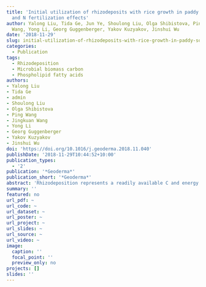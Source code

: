 ```yaml
---
title: 'Initial utilization of rhizodeposits with rice growth in paddy soils: Rhizosphere
  and N fertilization effects'
author: Yalong Liu, Tida Ge, Jun Ye, Shoulong Liu, Olga Shibistova, Ping Wang, Jingkuan
  Wang, Yong Li, Georg Guggenberger, Yakov Kuzyakov, Jinshui Wu
date: '2018-11-29'
slug: initial-utilization-of-rhizodeposits-with-rice-growth-in-paddy-soils-rhizosphere-and-n-fertilization-effects
categories:
  - Publication
tags:
  - Rhizodeposition
  - Microbial biomass carbon
  - Phospholipid fatty acids
authors:
- Yalong Liu
- Tida Ge
- admin
- Shoulong Liu
- Olga Shibistova
- Ping Wang
- Jingkuan Wang
- Yong Li
- Georg Guggenberger
- Yakov Kuzyakov
- Jinshui Wu
doi: 'https://doi.org/10.1016/j.geoderma.2018.11.040'
publishDate: '2018-11-29T10:44:52+10:00'
publication_types:
  - '2'
publication: '*Geoderma*'
publication_short: '*Geoderma*'
abstract: 'Rhizodeposition represents a readily available C and energy source for soil microorganisms, that plays an important role in the regulation of C and nutrient cycling in ecosystems and exerts a strong influence on C sequestration. The dynamics of rice rhizo-C in soils and its allocation to microorganisms during rice growth, as well as the effects of nitrogen (N-NH4+) fertilization are poorly understood, particularly with respect to the initial uptake of rhizo-C by microorganisms and its utilization during the entire growth period. To assess these two processes, rice plants were grown in pots with or without N fertilization (0 and 225 kg N-NH4+ ha−1), and 13C incorporation into microbial groups was traced by phospholipid fatty acids (PLFAs) analysis within 6 h after 13CO2 pulse labeling. Labeling was performed at five growth stages: tillering, elongation, heading, filling, and maturation. 13C incorporated into soil microbial biomass C changed rapidly at the beginning of the study period, before elongation, but remained stable thereafter. 13C incorporation into rhizosphere and bulk soil microbial biomass was higher with than without N addition. This stimulation was likely due to the excessive increase in phytomass formation and root exudates after N fertilization and the increased assimilate C input into the soil. Structural equation modelling suggested that N fertilization strongly affected carbon transfer between rhizosphere and non-rhizosphere. Hence, N-NH4+ application may not only increase rhizo-C flow into microorganisms but it may also increase the effect of rhizosphere on bulk-soil microorganisms and subsequent processes related to soil C-cycling.'
summary: ''
featured: no
url_pdf: ~
url_code: ~
url_dataset: ~
url_poster: ~
url_project: ~
url_slides: ~
url_source: ~
url_video: ~
image:
  caption: ''
  focal_point: ''
  preview_only: no
projects: []
slides: ''
---
```

